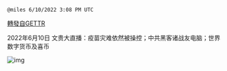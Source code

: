 
`@miles 6/10/2022 3:08 PM UTC`

[轉發自GETTR](https://gettr.com/post/p1dkomh53f6)

2022年6月10日 文贵大直播：疫苗灾难依然被操控；中共黑客诸战友电脑；世界数字货币及喜币

![img](https://media.gettr.com/group10/origin/2022/06/10/12/0848ac86-7b00-3d92-1b71-3f0924055977/6383d6c383a688bc0ce747d8282e44b3.jpeg)
